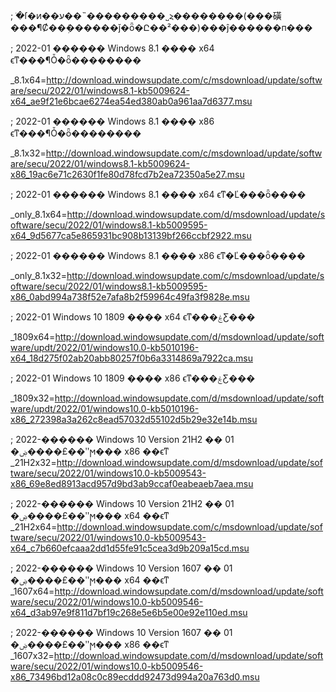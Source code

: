 ; �ֺſ�ͷ��ע��˵���������˽ⲹ��������(���磺���¶Ȼ��ܲ������ǰ�ȫ�Ը��²���)���ĵ������п���



; 2022-01 ������ Windows 8.1 ���� x64 ϵͳ���¶Ȱ�ȫ��������

_8.1x64=http://download.windowsupdate.com/c/msdownload/update/software/secu/2022/01/windows8.1-kb5009624-x64_ae9f21e6bcae6274ea54ed380ab0a961aa7d6377.msu



; 2022-01 ������ Windows 8.1 ���� x86 ϵͳ���¶Ȱ�ȫ��������

_8.1x32=http://download.windowsupdate.com/c/msdownload/update/software/secu/2022/01/windows8.1-kb5009624-x86_19ac6e71c2630f1fe80d78fcd7b2ea72350a5e27.msu





; 2022-01 ������ Windows 8.1 ���� x64 ϵͳ�Ľ���ȫ����

_only_8.1x64=http://download.windowsupdate.com/d/msdownload/update/software/secu/2022/01/windows8.1-kb5009595-x64_9d5677ca5e865931bc908b13139bf266ccbf2922.msu



; 2022-01 ������ Windows 8.1 ���� x86 ϵͳ�Ľ���ȫ����

_only_8.1x32=http://download.windowsupdate.com/c/msdownload/update/software/secu/2022/01/windows8.1-kb5009595-x86_0abd994a738f52e7afa8b2f59964c49fa3f9828e.msu



; 2022-01 Windows 10 1809 ���� x64 ϵͳ���ۼƸ���

_1809x64=http://download.windowsupdate.com/d/msdownload/update/software/updt/2022/01/windows10.0-kb5010196-x64_18d275f02ab20abb80257f0b6a3314869a7922ca.msu



; 2022-01 Windows 10 1809 ���� x86 ϵͳ���ۼƸ���

_1809x32=http://download.windowsupdate.com/d/msdownload/update/software/updt/2022/01/windows10.0-kb5010196-x86_272398a3a262c8ead57032d55102d5b29e32e14b.msu

; 2022-������ Windows 10 Version 21H2 �� 01 �ۻ����£��ʺϻ��� x86 ��ϵͳ 
_21H2x32=http://download.windowsupdate.com/d/msdownload/update/software/secu/2022/01/windows10.0-kb5009543-x86_69e8ed8913acd957d9bd3ab9ccaf0eabeaeb7aea.msu

; 2022-������ Windows 10 Version 21H2 �� 01 �ۻ����£��ʺϻ��� x64 ��ϵͳ 
_21H2x64=http://download.windowsupdate.com/c/msdownload/update/software/secu/2022/01/windows10.0-kb5009543-x64_c7b660efcaaa2dd1d55fe91c5cea3d9b209a15cd.msu

; 2022-������ Windows 10 Version 1607 �� 01 �ۻ����£��ʺϻ��� x64 ��ϵͳ
_1607x64=http://download.windowsupdate.com/d/msdownload/update/software/secu/2022/01/windows10.0-kb5009546-x64_d3ab97e9f811d7bf19c268e5e6b5e00e92e110ed.msu

; 2022-������ Windows 10 Version 1607 �� 01 �ۻ����£��ʺϻ��� x86 ��ϵͳ
_1607x32=http://download.windowsupdate.com/d/msdownload/update/software/secu/2022/01/windows10.0-kb5009546-x86_73496bd12a08c0c89ecddd92473d994a20a763d0.msu
